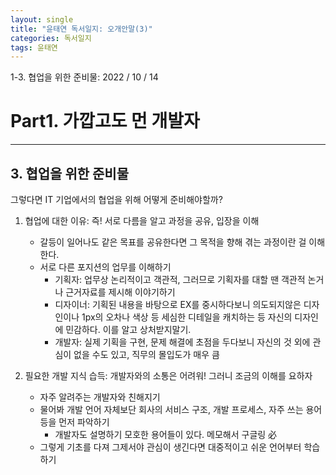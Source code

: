 ```yaml
---
layout: single
title: "윤태연 독서일지: 오개안말(3)"
categories: 독서일지
tags: 윤태연
---
```


1-3. 협업을 위한 준비물: 2022 / 10 / 14

# Part1. 가깝고도 먼 개발자

---

## 3. 협업을 위한 준비물

그렇다면 IT 기업에서의 협업을 위해 어떻게 준비해야할까?

1. 협업에 대한 이유: 즉! 서로 다름을 알고 과정을 공유, 입장을 이해

   - 갈등이 일어나도 같은 목표를 공유한다면 그 목적을 향해 겪는 과정이란 걸 이해한다.
   - 서로 다른 포지션의 업무를 이해하기
     - 기획자: 업무상 논리적이고 객관적, 그러므로 기획자를 대할 땐 객관적 논거나 근거자료를 제시해 이야기하기
     - 디자이너: 기획된 내용을 바탕으로 EX를 중시하다보니 의도되지않은 디자인이나 1px의 오차나 색상 등 세심한 디테일을 캐치하는 등 자신의 디자인에 민감하다. 이를 알고 상처받지말기.
     - 개발자: 실제 기획을 구현, 문제 해결에 초점을 두다보니 자신의 것 외에 관심이 없을 수도 있고, 직무의 몰입도가 매우 큼

2. 필요한 개발 지식 습득: 개발자와의 소통은 어려워! 그러니 조금의 이해를 요하자
   - 자주 알려주는 개발자와 친해지기
   - 물어봐 개발 언어 자체보단 회사의 서비스 구조, 개발 프로세스, 자주 쓰는 용어 등을 먼저 파악하기
     - 개발자도 설명하기 모호한 용어들이 있다. 메모해서 구글링 必
   - 그렇게 기초를 다져 그제서야 관심이 생긴다면 대중적이고 쉬운 언어부터 학습하기
